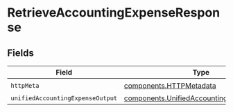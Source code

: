 # RetrieveAccountingExpenseResponse


## Fields

| Field                                                                                                  | Type                                                                                                   | Required                                                                                               | Description                                                                                            |
| ------------------------------------------------------------------------------------------------------ | ------------------------------------------------------------------------------------------------------ | ------------------------------------------------------------------------------------------------------ | ------------------------------------------------------------------------------------------------------ |
| `httpMeta`                                                                                             | [components.HTTPMetadata](../../models/components/httpmetadata.md)                                     | :heavy_check_mark:                                                                                     | N/A                                                                                                    |
| `unifiedAccountingExpenseOutput`                                                                       | [components.UnifiedAccountingExpenseOutput](../../models/components/unifiedaccountingexpenseoutput.md) | :heavy_minus_sign:                                                                                     | N/A                                                                                                    |